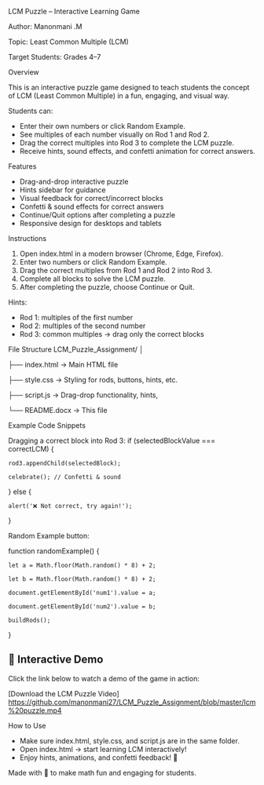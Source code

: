  LCM Puzzle – Interactive Learning Game
 
Author: Manonmani .M

Topic: Least Common Multiple (LCM)

Target Students: Grades 4–7

Overview

This is an interactive puzzle game designed to teach students the concept of LCM (Least Common Multiple) in a fun, engaging, and visual way.

Students can:
- Enter their own numbers or click Random Example.
- See multiples of each number visually on Rod 1 and Rod 2.
- Drag the correct multiples into Rod 3 to complete the LCM puzzle.
- Receive hints, sound effects, and confetti animation for correct answers.
  
Features
- Drag-and-drop interactive puzzle
- Hints sidebar for guidance
- Visual feedback for correct/incorrect blocks
- Confetti & sound effects for correct answers
- Continue/Quit options after completing a puzzle
- Responsive design for desktops and tablets
  
Instructions
1. Open index.html in a modern browser (Chrome, Edge, Firefox).
2. Enter two numbers or click Random Example.
3. Drag the correct multiples from Rod 1 and Rod 2 into Rod 3.
4. Complete all blocks to solve the LCM puzzle.
5. After completing the puzzle, choose Continue or Quit.

Hints:
- Rod 1: multiples of the first number
- Rod 2: multiples of the second number
- Rod 3: common multiples → drag only the correct blocks
  
File Structure
LCM_Puzzle_Assignment/
│

├── index.html      → Main HTML file

├── style.css       → Styling for rods, buttons, hints, etc.

├── script.js       → Drag-drop functionality, hints, 

└── README.docx     → This file

Example Code Snippets

Dragging a correct block into Rod 3:
if (selectedBlockValue === correctLCM) {

    rod3.appendChild(selectedBlock);
    
    celebrate(); // Confetti & sound
    
} else {

    alert('❌ Not correct, try again!');
    
}

Random Example button:

function randomExample() {

    let a = Math.floor(Math.random() * 8) + 2;
    
    let b = Math.floor(Math.random() * 8) + 2;
    
    document.getElementById('num1').value = a;
    
    document.getElementById('num2').value = b;
    
    buildRods();
}

## 🎥 Interactive Demo
Click the link below to watch a demo of the game in action:  

[Download the LCM Puzzle Video] https://github.com/manonmani27/LCM_Puzzle_Assignment/blob/master/lcm%20puzzle.mp4 

How to Use
- Make sure index.html, style.css, and script.js are in the same folder.
- Open index.html → start learning LCM interactively!
- Enjoy hints, animations, and confetti feedback! 🎉
  
Made with 💜 to make math fun and engaging for students.
